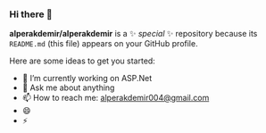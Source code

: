 ### Hi there 👋


**alperakdemir/alperakdemir** is a ✨ _special_ ✨ repository because its `README.md` (this file) appears on your GitHub profile.

Here are some ideas to get you started:

- 🔭 I’m currently working on ASP.Net
- 💬 Ask me about anything
- 📫 How to reach me: alperakdemir004@gmail.com
- 😄
- ⚡ 

